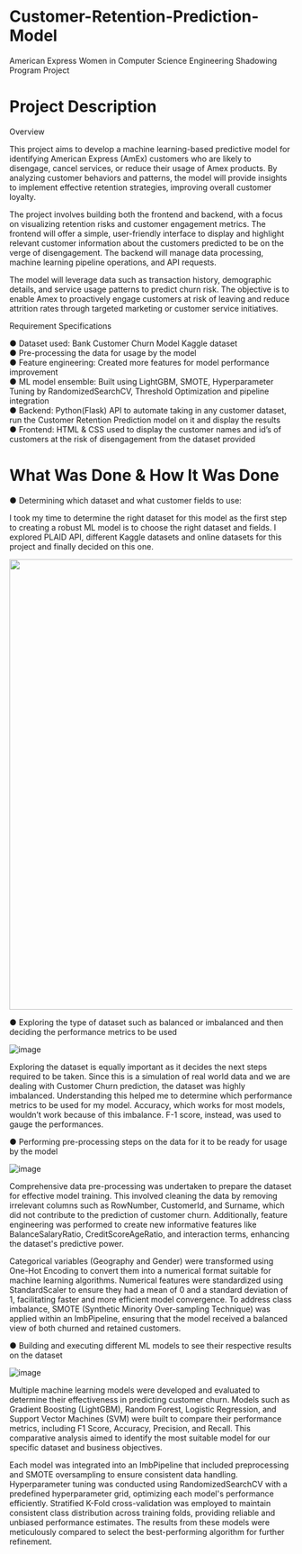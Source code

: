 # Customer-Retention-Prediction-Model

American Express Women in Computer Science Engineering Shadowing Program Project

# Project Description

Overview

This project aims to develop a machine learning-based predictive model for identifying
American Express (AmEx) customers who are likely to disengage, cancel services, or
reduce their usage of Amex products. By analyzing customer behaviors and patterns,
the model will provide insights to implement effective retention strategies, improving
overall customer loyalty.

The project involves building both the frontend and backend, with a focus on visualizing
retention risks and customer engagement metrics. The frontend will offer a simple,
user-friendly interface to display and highlight relevant customer information about the
customers predicted to be on the verge of disengagement. The backend will manage
data processing, machine learning pipeline operations, and API requests.

The model will leverage data such as transaction history, demographic details, and
service usage patterns to predict churn risk. The objective is to enable Amex to
proactively engage customers at risk of leaving and reduce attrition rates through
targeted marketing or customer service initiatives.

Requirement Specifications

● Dataset used: Bank Customer Churn Model Kaggle dataset<br/>
● Pre-processing the data for usage by the model<br/>
● Feature engineering: Created more features for model performance improvement<br/>
● ML model ensemble: Built using LightGBM, SMOTE, Hyperparameter Tuning by
RandomizedSearchCV, Threshold Optimization and pipeline integration<br/>
● Backend: Python(Flask) API to automate taking in any customer dataset, run the
Customer Retention Prediction model on it and display the results<br/>
● Frontend: HTML & CSS used to display the customer names and id’s of
customers at the risk of disengagement from the dataset provided

# What Was Done & How It Was Done

● Determining which dataset and what customer fields to use:

I took my time to determine the right dataset for this model as the first step to
creating a robust ML model is to choose the right dataset and fields. I explored
PLAID API, different Kaggle datasets and online datasets for this project and
finally decided on this one.

<img src = "https://github.com/user-attachments/assets/6e07a060-3113-40ae-a13f-c35fc8ec5b13" width = "800"><br/>


● Exploring the type of dataset such as balanced or imbalanced and then deciding
the performance metrics to be used

![image](https://github.com/user-attachments/assets/268d6cce-529f-46cf-84b4-b9ce38b5f540)

Exploring the dataset is equally important as it decides the next steps required to
be taken. Since this is a simulation of real world data and we are dealing with
Customer Churn prediction, the dataset was highly imbalanced. Understanding
this helped me to determine which performance metrics to be used for my model.
Accuracy, which works for most models, wouldn’t work because of this
imbalance. F-1 score, instead, was used to gauge the performances.


● Performing pre-processing steps on the data for it to be ready for usage by the
model

![image](https://github.com/user-attachments/assets/44a65ffb-9adb-48d1-9503-11308982c108)

Comprehensive data pre-processing was undertaken to prepare the dataset for
effective model training. This involved cleaning the data by removing irrelevant
columns such as RowNumber, CustomerId, and Surname, which did not
contribute to the prediction of customer churn. Additionally, feature engineering
was performed to create new informative features like BalanceSalaryRatio,
CreditScoreAgeRatio, and interaction terms, enhancing the dataset's
predictive power.

Categorical variables (Geography and Gender) were transformed using
One-Hot Encoding to convert them into a numerical format suitable for machine
learning algorithms. Numerical features were standardized using
StandardScaler to ensure they had a mean of 0 and a standard deviation of 1,
facilitating faster and more efficient model convergence. To address class
imbalance, SMOTE (Synthetic Minority Over-sampling Technique) was applied
within an ImbPipeline, ensuring that the model received a balanced view of
both churned and retained customers.


● Building and executing different ML models to see their respective results on the
dataset

![image](https://github.com/user-attachments/assets/b788aae9-a4c1-4274-b3b2-e95397cc774d)

Multiple machine learning models were developed and evaluated to determine
their effectiveness in predicting customer churn. Models such as Gradient
Boosting (LightGBM), Random Forest, Logistic Regression, and Support Vector
Machines (SVM) were built to compare their performance metrics, including F1
Score, Accuracy, Precision, and Recall. This comparative analysis aimed to
identify the most suitable model for our specific dataset and business objectives.

Each model was integrated into an ImbPipeline that included preprocessing
and SMOTE oversampling to ensure consistent data handling. Hyperparameter
tuning was conducted using RandomizedSearchCV with a predefined
hyperparameter grid, optimizing each model's performance efficiently. Stratified
K-Fold cross-validation was employed to maintain consistent class distribution
across training folds, providing reliable and unbiased performance estimates.
The results from these models were meticulously compared to select the
best-performing algorithm for further refinement.




